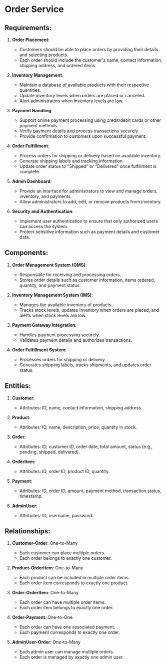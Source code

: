 # Order Service

## Requirements:

1. **Order Placement**:
   - Customers should be able to place orders by providing their details and selecting products.
   - Each order should include the customer's name, contact information, shipping address, and ordered items.

2. **Inventory Management**:
   - Maintain a database of available products with their respective quantities.
   - Update inventory levels when orders are placed or canceled.
   - Alert administrators when inventory levels are low.

3. **Payment Handling**:
   - Support online payment processing using credit/debit cards or other payment methods.
   - Verify payment details and process transactions securely.
   - Provide confirmation to customers upon successful payment.

4. **Order Fulfillment**:
   - Process orders for shipping or delivery based on available inventory.
   - Generate shipping labels and tracking information.
   - Update order status to "Shipped" or "Delivered" once fulfillment is complete.

5. **Admin Dashboard**:
   - Provide an interface for administrators to view and manage orders, inventory, and payments.
   - Allow administrators to add, edit, or remove products from inventory.

6. **Security and Authentication**:
   - Implement user authentication to ensure that only authorized users can access the system.
   - Protect sensitive information such as payment details and customer data.


## Components:

1. **Order Management System (OMS)**:
   - Responsible for receiving and processing orders.
   - Stores order details such as customer information, items ordered, quantity, and payment status.

2. **Inventory Management System (IMS)**:
   - Manages the available inventory of products.
   - Tracks stock levels, updates inventory when orders are placed, and alerts when stock levels are low.

3. **Payment Gateway Integration**:
   - Handles payment processing securely.
   - Validates payment details and authorizes transactions.

4. **Order Fulfillment System**:
   - Processes orders for shipping or delivery.
   - Generates shipping labels, tracks shipments, and updates order status.


## Entities:

1. **Customer**:
   - Attributes: ID, name, contact information, shipping address.

2. **Product**:
   - Attributes: ID, name, description, price, quantity in stock.

3. **Order**:
   - Attributes: ID, customer ID, order date, total amount, status (e.g., pending, shipped, delivered).

4. **OrderItem**:
   - Attributes: ID, order ID, product ID, quantity.

5. **Payment**:
   - Attributes: ID, order ID, amount, payment method, transaction status, timestamp.

6. **AdminUser**:
   - Attributes: ID, username, password.


## Relationships:

1. **Customer-Order**: One-to-Many
   - Each customer can place multiple orders.
   - Each order belongs to exactly one customer.

2. **Product-OrderItem**: One-to-Many
   - Each product can be included in multiple order items.
   - Each order item corresponds to exactly one product.

3. **Order-OrderItem**: One-to-Many
   - Each order can have multiple order items.
   - Each order item belongs to exactly one order.

4. **Order-Payment**: One-to-One
   - Each order can have one associated payment.
   - Each payment corresponds to exactly one order.

5. **AdminUser-Order**: One-to-Many
   - Each admin user can manage multiple orders.
   - Each order is managed by exactly one admin user.

